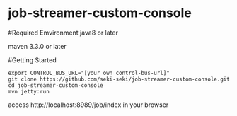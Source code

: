 # job-streamer-custom-console

#Required Emvironment
java8 or later

maven 3.3.0 or later

#Getting Started

```
export CONTROL_BUS_URL="[your own control-bus-url]"
git clone https://github.com/seki-seki/job-streamer-custom-console.git
cd job-streamer-custom-console
mvn jetty:run
```

access http://localhost:8989/job/index in your browser
